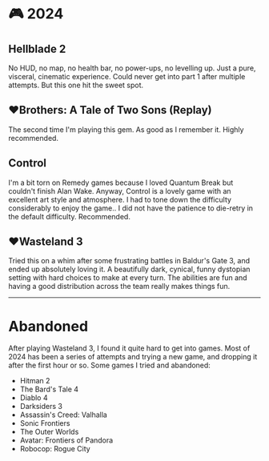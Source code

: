 # 🎮 2024

## Hellblade 2

No HUD, no map, no health bar, no power-ups, no levelling up. Just a pure,
visceral, cinematic experience. Could never get into part 1 after multiple
attempts. But this one hit the sweet spot.

## ♥**Brothers: A Tale of Two Sons** (Replay)

The second time I'm playing this gem. As good as I remember it. Highly
recommended.

## Control

I'm a bit torn on Remedy games because I loved Quantum Break but couldn't
finish Alan Wake. Anyway, Control is a lovely game with an excellent art style
and atmosphere. I had to tone down the difficulty considerably to enjoy the
game.. I did not have the patience to die-retry in the default difficulty.
Recommended.


## ♥**Wasteland 3**

Tried this on a whim after some frustrating battles in Baldur's Gate
3, and ended up absolutely loving it. A beautifully dark, cynical,
funny dystopian setting with hard choices to make at every turn. The
abilities are fun and having a good distribution across the team
really makes things fun.

---

# Abandoned

After playing Wasteland 3, I found it quite hard to get into games. Most of
2024 has been a series of attempts and trying a new game, and dropping it after
the first hour or so. Some games I tried and abandoned:

- Hitman 2
- The Bard's Tale 4
- Diablo 4
- Darksiders 3
- Assassin's Creed: Valhalla
- Sonic Frontiers
- The Outer Worlds
- Avatar: Frontiers of Pandora
- Robocop: Rogue City
